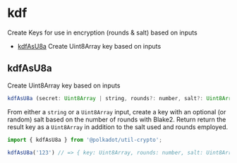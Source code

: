 # kdf

Create Keys for use in encryption (rounds & salt) based on inputs 

- [kdfAsU8a](#kdfasu8a) Create Uint8Array key based on inputs

## kdfAsU8a

Create Uint8Array key based on inputs 

```js
kdfAsU8a (secret: Uint8Array | string, rounds?: number, salt?: Uint8Array): { key: Uint8Array, rounds: number, salt: Uint8Array }
```


From either a `string` or a `Uint8Array` input, create a key with an optional (or random) salt based on the number of rounds with Blake2. Return return the result key as a `Uint8Array` in addition to the salt used and rounds employed.

```js
import { kdfAsU8a } from '@polkadot/util-crypto';

kdfAsU8a('123') // => { key: Uint8Array, rounds: number, salt: Uint8Array }
```